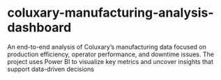 # coluxary-manufacturing-analysis-dashboard
An end-to-end analysis of Coluxary’s manufacturing data focused on production efficiency, operator performance, and downtime issues. The project uses Power BI to visualize key metrics and uncover insights that support data-driven decisions

